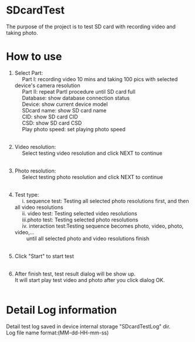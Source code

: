 # SDcardTest
The purpose of the project is to test SD card with recording video and taking photo.

# How to use
1. Select Part:<br>
&nbsp;&nbsp;&nbsp;&nbsp;&nbsp;Part I: recording video 10 mins and taking 100 pics with selected device's camera resolution<br>
&nbsp;&nbsp;&nbsp;&nbsp;&nbsp;Part II: repeat PartI procedure until SD card full<br>
&nbsp;&nbsp;&nbsp;&nbsp;&nbsp;Database:    show database connection status<br>
&nbsp;&nbsp;&nbsp;&nbsp;&nbsp;Device:      show current device model<br>
&nbsp;&nbsp;&nbsp;&nbsp;&nbsp;SDcard name: show SD card name<br>
&nbsp;&nbsp;&nbsp;&nbsp;&nbsp;CID:         show SD card CID<br>
&nbsp;&nbsp;&nbsp;&nbsp;&nbsp;CSD:         show SD card CSD<br>
&nbsp;&nbsp;&nbsp;&nbsp;&nbsp;Play photo speed: set playing photo speed<br><br>
2. Video resolution:<br>
&nbsp;&nbsp;&nbsp;&nbsp;&nbsp;Select testing video resolution and click NEXT to continue<br><br>
3. Photo resolution:<br>
&nbsp;&nbsp;&nbsp;&nbsp;&nbsp;Select testing photo resolution and click NEXT to continue<br><br>
4. Test type:<br>
&nbsp;&nbsp;&nbsp;&nbsp;&nbsp;i.  sequence test: Testing all selected photo resolutions first, and then all video resolutions<br>
&nbsp;&nbsp;&nbsp;&nbsp;&nbsp;ii. video test: Testing selected video resolutions<br>
&nbsp;&nbsp;&nbsp;&nbsp;&nbsp;iii.photo test: Testing selected photo resolutions<br>
&nbsp;&nbsp;&nbsp;&nbsp;&nbsp;iv. interaction test:Testing sequence becomes photo, video, photo, video,...<br>
&nbsp;&nbsp;&nbsp;&nbsp;&nbsp;&nbsp;&nbsp;&nbsp;until all selected photo and video resolutions finish<br><br>
5. Click "Start" to start test<br><br>

6. After finish test, test result dialog will be show up.<br>
  It will start play test video and photo after you click dialog OK. 
<br><br>

# Detail Log information
   Detail test log saved in device internal storage "SDcardTestLog" dir.<br>
   Log file name format:(MM-dd-HH-mm-ss)
